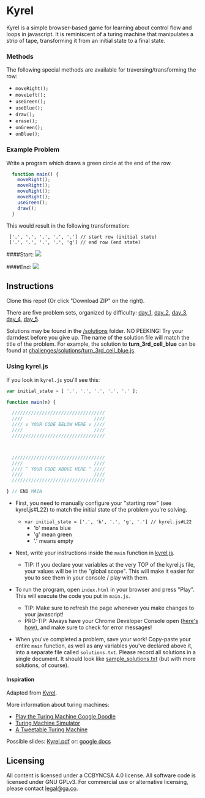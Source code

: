 # Kyrel
Kyrel is a simple browser-based game for learning about control flow and loops in javascript. It is reminiscent of a turing machine that manipulates a strip of tape, transforming it from an initial state to a final state.

### Methods
The following special methods are available for traversing/transforming the row:
* `moveRight();`
* `moveLeft();`
* `useGreen();`
* `useBlue();`
* `draw();`
* `erase();`
* `onGreen();`
* `onBlue();`

### Example Problem
Write a program which draws a green circle at the end of the row.

``` javascript
  function main() {
    moveRight();
    moveRight();
    moveRight();
    moveRight();
    useGreen();
    draw();
  }
```

This would result in the following transformation:
```
 ['.', '.', '.', '.', '.'] // start row (initial state)
 ['.', '.', '.', '.', 'g'] // end row (end state)
```

####Start:
![](/screenshots/initial_state.png)

####End:
![](/screenshots/end_state.png)

## Instructions

Clone this repo! (Or click "Download ZIP" on the right).

There are five problem sets, organized by difficulty: [day_1](/challenges/day1.md), [day_2](/challenges/day2.md), [day_3](/challenges/day3.md), [day_4](/challenges/day4.md), [day_5](/challenges/day5.md).

Solutions may be found in the [/solutions](/challenges/solutions) folder. NO PEEKING! Try your darndest before you give up. The name of the solution file will match the title of the problem. For example, the solution to **turn_3rd_cell_blue** can be found at [challenges/solutions/turn_3rd_cell_blue.js](challenges/solutions/turn_3rd_cell_blue.js).

### Using kyrel.js

If you look in `kyrel.js` you'll see this:

``` js
var initial_state = [ '.', '.', '.', '.', '.' ];

function main(n) {

  //////////////////////////////////
  ////                          ////
  //// v YOUR CODE BELOW HERE v ////
  ////                          ////
  //////////////////////////////////



  //////////////////////////////////
  ////                          ////
  //// ^ YOUR CODE ABOVE HERE ^ ////
  ////                          ////
  //////////////////////////////////

} // END MAIN
```

* First, you need to manually configure your "starting row" (see kyrel.js#L22) to match the initial state of the problem you're solving.
    - `var initial_state = ['.', 'b', '.', 'g', '.'] // kyrel.js#L22`
        + 'b' means blue
        + 'g' mean green
        + '.' means empty
* Next, write your instructions inside the `main` function in [kyrel.js](/kyrel.js#L24).
    * TIP: If you declare your variables at the very TOP of the kyrel.js file, your values will be in the "global scope". This will make it easier for you to see them in your console / play with them.
* To run the program, open `index.html` in your browser and press "Play". This will execute the code you put in `main.js`.
    * TIP: Make sure to refresh the page whenever you make changes to your javascript!
    * PRO-TIP: Always have your Chrome Developer Console open ([here's how](http://jsforcats.com/#basics)), and make sure to check for error messages!

* When you've completed a problem, save your work! Copy-paste your entire `main` function, as well as any variables you've declared above it, into a separate file called `solutions.txt`. Please record all solutions in a single document. It should look like [sample_solutions.txt](./sample_solutions.txt) (but with more solutions, of course).

#### Inspiration
Adapted from [Kyrel](https://github.com/kyletns/kyrel).

More information about turing machines:
* [Play the Turing Machine Google Doodle](https://encrypted.google.com/doodles/alan-turings-100th-birthday)
* [Turing Machine Simulator](http://turing-machine.com/)
* [A Tweetable Turing Machine](https://gist.github.com/mrrrgn/3200044be3fd31f4c3b5)

Possible slides:
[Kyrel.pdf](Kyrel.pdf)
or: [google docs](https://docs.google.com/presentation/d/1j47BMDfows4O5rw4UYaYabHhosmZHQ8iKs8A5b-T3Pw/edit?usp=sharing)

## Licensing
All content is licensed under a CC­BY­NC­SA 4.0 license.
All software code is licensed under GNU GPLv3. For commercial use or alternative licensing, please contact legal@ga.co.
